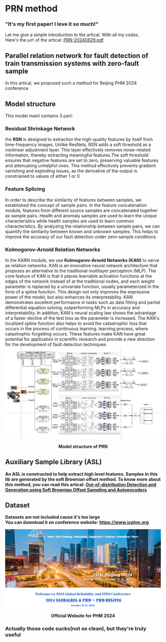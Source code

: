 # PRN method
### "It's my first paper! I love it so much!"   
Let me give a simple introduction to the artical. With all my codes.   
Here's the `pdf` of the artical: [PRN-20240829.pdf](PRN-20240829.pdf)   
## Parallel relation network for fault detection of train transmission systems with zero-fault sample  
In this artical, we proposed such a method for Beijing PHM 2024 conference   
## Model structure   
This model mainl contains 3 part:   
### Residual Shrinkage Network  
  the **RSN** is designed to extraction the high-quality features by itself from time-frequency images. Unlike ResNets, RSN adds a soft threshold as a nonlinear adjustment layer. This layer effectively removes noise-related information, thereby extracting meaningful features.The soft threshold ensures that negative features are set to zero, preserving valuable features and attenuating unhelpful ones. This method effectively prevents gradient vanishing and exploding issues, as the derivative of the output is constrained to values of either 1 or 0.   
### Feature Splicing   
  In order to describe the similarity of features between samples, we established the concept of sample pairs. In the feature concatenation module, features from different source samples are concatenated together as sample pairs. Health and anomaly samples are used to learn the unique characteristics while health samples are used to learn common characteristics. By analyzing the relationship between sample pairs, we can quantify the similarity between known and unknown samples. This helps to improve the accuracy of our fault detection under zero-sample conditions.   
### Kolmogorov-Arnold Relation Networks   
  In the KARN module, we use **Kolmogorov-Arnold Networks (KAN)** to serve as relation networks. KAN is an innovative neural network architecture that proposes an alternative to the traditional multilayer perceptron (MLP). The core feature of KAN is that it places learnable activation functions at the edges of the network instead of at the traditional nodes, and each weight parameter is replaced by a univariate function, usually parameterized in the form of a spline function. This design not only improves the expressive power of the model, but also enhances its interpretability. KAN demonstrates excellent performance in tasks such as data fitting and partial differential equation solving, outperforming MLPs in accuracy and interpretability. In addition, KAN's neural scaling law shows the advantage of a faster decline of the test loss as the parameter is increased. The KAN's localized spline function also helps to avoid the catastrophic loss that occurs in the process of continuous learning. learning process, where catastrophic forgetting occurs. These features make KAN have great potential for application in scientific research and provide a new direction for the development of fault detection techniques
![Model structure of PRN](figs/modelpre.png)
<p align="center"><strong>Model structure of PRN</span></p> 

## Auxiliary Sample Library (ASL)  
  An ASL is constructed to help extract high level features. Samples in this lib are generated by the soft Brownian offset method.  To know more about this method, you can read this artical: **[Out-of-distribution Detection and Generation using Soft Brownian Offset Sampling and Autoencoders](2105.02965)**
## Dataset  
Datasets are not included cause it's too large  
You can download it on conference website: https://www.icphm.org  

![Official Website for PHM 2024](pics/web.png)
<p align="center"><strong>Official Website for PHM 2024</span></p>  


### Actually those code sucks(not so clean), but they're truly useful



